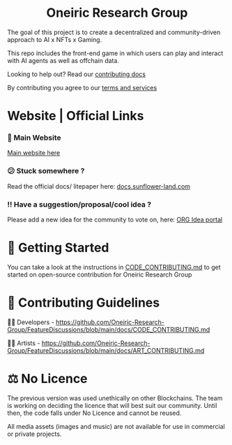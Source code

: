 <h1 align="center">Oneiric Research Group</h1>
<p align="center">

The goal of this project is to create a decentralized and community-driven approach to AI x NFTs x Gaming.

This repo includes the front-end game in which users can play and interact with AI agents as well as offchain data.

Looking to help out? Read our [contributing docs](https://github.com/Oneiric-Research-Group/FeatureDiscussions/blob/main/docs/CODE_CONTRIBUTING.md)

By contributing you agree to our [terms and services]()

# Website | Official Links

### 🌻 Main Website

[Main website here]()

### 😕 Stuck somewhere ?

Read the official docs/ litepaper here: [docs.sunflower-land.com](https://docs.sunflower-land.com/)

### ‼️ Have a suggestion/proposal/cool idea ?

Please add a new idea for the community to vote on, here: [ORG Idea portal](https://github.com/orgs/Oneiric-Research-Group/discussions)

# 👶 Getting Started

You can take a look at the instructions in [CODE_CONTRIBUTING.md](https://github.com/Oneiric-Research-Group/FeatureDiscussions/blob/main/docs/CODE_CONTRIBUTING.md) to get started on open-source contribution for Oneiric Research Group

# 🤝 Contributing Guidelines

👨‍💻 Developers - https://github.com/Oneiric-Research-Group/FeatureDiscussions/blob/main/docs/CODE_CONTRIBUTING.md

🧑‍🎨 Artists - https://github.com/Oneiric-Research-Group/FeatureDiscussions/blob/main/docs/ART_CONTRIBUTING.md

# ⚖️ No Licence

The previous version was used unethically on other Blockchains. The team is working on deciding the licence that will best suit our community. Until then, the code falls under No Licence and cannot be reused.

All media assets (images and music) are not available for use in commercial or private projects.